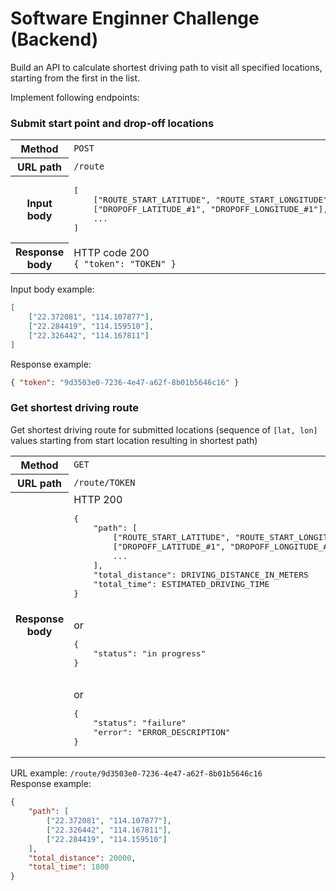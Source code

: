 # Software Enginner Challenge (Backend)

Build an API to calculate shortest driving path to visit all specified locations, starting from the first in the list.

Implement following endpoints:

### Submit start point and drop-off locations

<table>
	<tr>
		<th>Method</th>
		<td><code>POST</code></td>
	</tr>
	<tr>
		<th>URL path</th>
		<td><code>/route</code></td>
	</tr>
	<tr>
		<th>Input body</th>
		<td>
			<pre lang="js">
[
	["ROUTE_START_LATITUDE", "ROUTE_START_LONGITUDE"],
	["DROPOFF_LATITUDE_#1", "DROPOFF_LONGITUDE_#1"],
	...
]</pre>
		</td>
	</tr>
	<tr>
		<th>Response body</th>
		<td>
			HTTP code 200<br/>
			<code lang="json">{ "token": "TOKEN" }</code>
		</td>
	</tr>
</table>
	
Input body example:
```json
[
	["22.372081", "114.107877"],
	["22.284419", "114.159510"],
	["22.326442", "114.167811"]
]
```
Response example:
```json
{ "token": "9d3503e0-7236-4e47-a62f-8b01b5646c16" }
```

### Get shortest driving route
Get shortest driving route for submitted locations (sequence of `[lat, lon]` values starting from start location resulting in shortest path)

<table>
	<tr>
		<th>Method</th>
		<td><code>GET</code></td>
	</tr>
	<tr>
		<th>URL path</th>
		<td><code>/route/TOKEN</code></td>
	</tr>
	<tr>
		<th>Response body</th>
		<td>
			HTTP 200<br>  
			<pre lang="js">
{
	"path": [
		["ROUTE_START_LATITUDE", "ROUTE_START_LONGITUDE"],
		["DROPOFF_LATITUDE_#1", "DROPOFF_LONGITUDE_#1"],
		...
	],
	"total_distance": DRIVING_DISTANCE_IN_METERS
	"total_time": ESTIMATED_DRIVING_TIME
}</pre><br/>
			or<br/>  
			<pre lang="js">
{
	"status": "in progress"
}</pre><br/>
			or<br/>
			<pre lang="js">
{
	"status": "failure"
	"error": "ERROR_DESCRIPTION"
}</pre>
		</td>
	</tr>
</table>

URL example: `/route/9d3503e0-7236-4e47-a62f-8b01b5646c16`  
Response example:
```json
{
	"path": [
		["22.372081", "114.107877"],
		["22.326442", "114.167811"],
		["22.284419", "114.159510"]
	],
	"total_distance": 20000,
	"total_time": 1800
}
```
